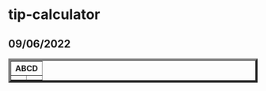 # tip-calculator
## 09/06/2022

<table border = 5 align = center>
    <th colspan = 14>ABCD</th>
    <tr>
      <th colspan = 4 align="center" img src="https://user-images.githubusercontent.com/65494126/188925646-b5050bdc-b9a0-4cb4-b590-4ffaadfd05d2.png" > </th>
      <th colspan = 4 align="center" img src="https://user-images.githubusercontent.com/65494126/188925655-a1aee67b-faac-4e7d-9c0c-c6068bdf05da.png" > </th>
    </tr>
</table>
